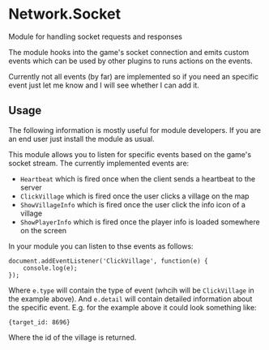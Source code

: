 # Network.Socket

Module for handling socket requests and responses

The module hooks into the game's socket connection and emits custom events which can be used by other plugins to runs actions on the events.

Currently not all events (by far) are implemented so if you need an specific event just let me know and I will see whether I can add it.

## Usage

The following information is mostly useful for module developers. If you are an end user just install the module as usual.

This module allows you to listen for specific events based on the game's socket stream. The currently implemented events are:

- `Heartbeat` which is fired once when the client sends a heartbeat to the server
- `ClickVillage` which is fired once the user clicks a village on the map
- `ShowVillageInfo` which is fired once the user click the info icon of a village
- `ShowPlayerInfo` which is fired once the player info is loaded somewhere on the screen

In your module you can listen to thse events as follows:

    document.addEventListener('ClickVillage', function(e) {
        console.log(e);
    });
    
Where `e.type` will contain the type of event (whcih will be `ClickVillage` in the example above). And `e.detail` will contain detailed information about the specific event. E.g. for the example above it could look something like:

    {target_id: 8696}
    
Where the id of the village is returned.


